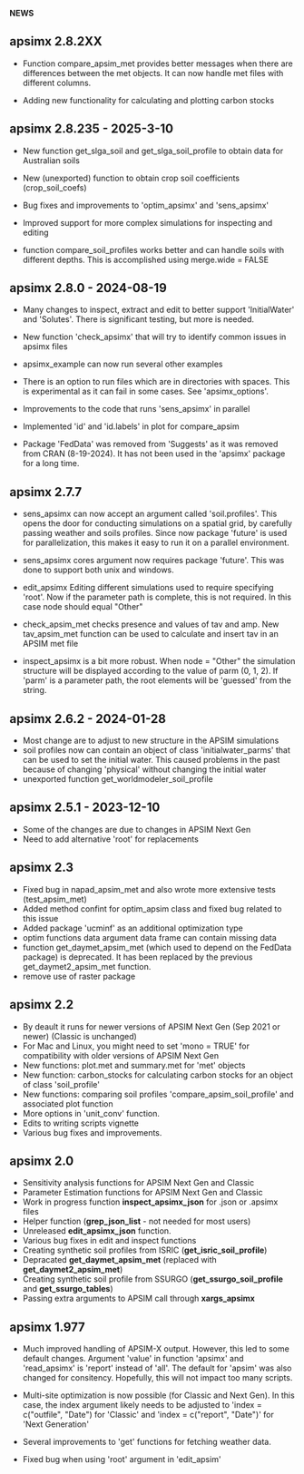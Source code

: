 **NEWS**

## apsimx 2.8.2XX

- Function compare_apsim_met provides better messages when there are differences
between the met objects. It can now handle met files with different columns.

- Adding new functionality for calculating and plotting carbon stocks

## apsimx 2.8.235 - 2025-3-10

- New function get_slga_soil and get_slga_soil_profile to obtain data for Australian soils

- New (unexported) function to obtain crop soil coefficients (crop_soil_coefs)

- Bug fixes and improvements to 'optim_apsimx' and 'sens_apsimx'

- Improved support for more complex simulations for inspecting and editing

- function compare_soil_profiles works better and can handle soils with different depths. This is
accomplished using merge.wide = FALSE


## apsimx 2.8.0 - 2024-08-19

- Many changes to inspect, extract and edit to better support 'InitialWater' and 'Solutes'. There is significant testing, but more is needed.

- New function 'check_apsimx' that will try to identify common issues in apsimx files

- apsimx_example can now run several other examples

- There is an option to run files which are in directories with spaces. This is experimental as it can fail in some cases. See 'apsimx_options'.

- Improvements to the code that runs 'sens_apsimx' in parallel

- Implemented 'id' and 'id.labels' in plot for compare_apsim

- Package 'FedData' was removed from 'Suggests' as it was removed from CRAN (8-19-2024).
It has not been used in the 'apsimx' package for a long time.

## apsimx 2.7.7

- sens_apsimx can now accept an argument called 'soil.profiles'. This opens the door
for conducting simulations on a spatial grid, by carefully passing weather and soils profiles.
Since now package 'future' is used for parallelization, this makes it easy to run it on a parallel
environment.

- sens_apsimx cores argument now requires package 'future'. 
This was done to support both unix and windows.

- edit_apsimx Editing different simulations used to require specifying 'root'. 
Now if the parameter path is complete, this is not required. In this case
node should equal "Other"

- check_apsim_met checks presence and values of tav and amp. New tav_apsim_met function
can be used to calculate and insert tav in an APSIM met file

- inspect_apsimx is a bit more robust. When node = "Other" the simulation structure will be displayed
according to the value of parm (0, 1, 2). If 'parm' is a parameter path, the root elements will be 'guessed' from the string.

## apsimx 2.6.2 - 2024-01-28

- Most change are to adjust to new structure in the APSIM simulations
- soil profiles now can contain an object of class 'initialwater_parms' that can be used to set the initial water. This caused problems in the past because of changing 'physical' without changing the initial water
- unexported function get_worldmodeler_soil_profile

## apsimx 2.5.1 - 2023-12-10

- Some of the changes are due to changes in APSIM Next Gen
- Need to add alternative 'root' for replacements

## apsimx 2.3

- Fixed bug in napad_apsim_met and also wrote more extensive tests (test_apsim_met)
- Added method confint for optim_apsim class and fixed bug related to this issue
- Added package 'ucminf' as an additional optimization type
- optim functions data argument data frame can contain missing data
- function get_daymet_apsim_met (which used to depend on the FedData package) is deprecated. 
It has been replaced by the previous get_daymet2_apsim_met function.
- remove use of raster package

## apsimx 2.2

- By deault it runs for newer versions of APSIM Next Gen (Sep 2021 or newer) (Classic is unchanged)
- For Mac and Linux, you might need to set 'mono = TRUE' for compatibility with older versions of APSIM Next Gen
- New functions: plot.met and summary.met for 'met' objects
- New function: carbon_stocks for calculating carbon stocks for an object of class 'soil_profile'
- New functions: comparing soil profiles 'compare_apsim_soil_profile' and associated plot function
- More options in 'unit_conv' function. 
- Edits to writing scripts vignette
- Various bug fixes and improvements.

## apsimx 2.0

- Sensitivity analysis functions for APSIM Next Gen and Classic
- Parameter Estimation functions for APSIM Next Gen and Classic
- Work in progress function **inspect_apsimx_json** for .json or .apsimx files
- Helper function (**grep_json_list** - not needed for most users)
- Unreleased **edit_apsimx_json** function.
- Various bug fixes in edit and inspect functions
- Creating synthetic soil profiles from ISRIC (**get_isric_soil_profile**)
- Depracated **get_daymet_apsim_met** (replaced with **get_daymet2_apsim_met**)
- Creating synthetic soil profile from SSURGO (**get_ssurgo_soil_profile** and **get_ssurgo_tables**)
- Passing extra arguments to APSIM call through **xargs_apsimx**

## apsimx 1.977

- Much improved handling of APSIM-X output. However, this led to some default changes. Argument 'value' in function 'apsimx' and 'read_apsimx' is 'report' instead of 'all'. The default for 'apsim' was also changed for consitency. Hopefully, this will not impact too many scripts.

- Multi-site optimization is now possible (for Classic and Next Gen). In this case, the index argument likely needs to be adjusted to 'index = c("outfile", "Date") for 'Classic' and 'index = c("report", "Date")' for 'Next Generation'

- Several improvements to 'get' functions for fetching weather data.

- Fixed bug when using 'root' argument in 'edit_apsim'

